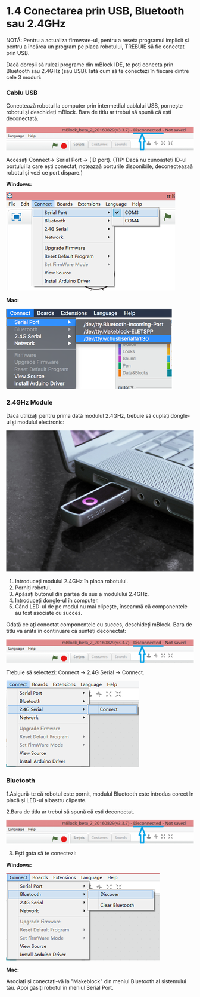# 1.4 Conectarea prin USB, Bluetooth sau 2.4GHz

NOTĂ: Pentru a actualiza firmware-ul, pentru a reseta programul implicit și pentru a încărca un program pe placa robotului, TREBUIE să fie conectat prin USB.

Dacă doreșii să rulezi programe din mBlock IDE, te poți conecta prin Bluetooth sau 2.4GHz \(sau USB\). Iată cum să te conectezi în fiecare dintre cele 3 moduri:

### **Cablu USB**

Conectează robotul la computer prin intermediul cablului USB, pornește robotul și deschideți mBlock. Bara de titlu ar trebui să spună că ești deconectată.

![](../.gitbook/assets/image%20%2882%29.png)

Accesați Connect-&gt; Serial Port -&gt; \(ID port\). \(TIP: Dacă nu cunoașteți ID-ul portului la care ești conectat, noteazaă porturile disponibile, deconecteazaă robotul și vezi ce port dispare.\)

**Windows:**

![](../.gitbook/assets/image%20%28120%29.png)

**Mac:**

![](../.gitbook/assets/image%20%28105%29.png)

### 2.4GHz Module

Dacă utilizați pentru prima dată modulul 2.4GHz, trebuie să cuplați dongle-ul și modulul electronic:

![dongle](../.gitbook/assets/image%20%28108%29.png)

1. Introduceți modulul 2.4GHz în placa robotului. 
2. Porniți robotul. 
3. Apăsați butonul din partea de sus a modulului 2.4GHz. 
4. Introduceți dongle-ul în computer.
5. Când LED-ul de pe modul nu mai clipește, înseamnă că componentele au fost asociate cu succes.

Odată ce ați conectat componentele cu succes, deschideți mBlock. Bara de titlu va arăta în continuare că sunteți deconectat:

![](../.gitbook/assets/image%20%2886%29.png)

Trebuie să selectezi: Connect -&gt; 2.4G Serial -&gt; Connect.

![](../.gitbook/assets/image%20%2817%29.png)

### Bluetooth

1.Asigură-te că robotul este pornit, modulul Bluetooth este introdus corect în placă și LED-ul albastru clipește.

 2.Bara de titlu ar trebui să spună că ești deconectat.

![](../.gitbook/assets/image%20%28110%29.png)

3. Ești gata să te conectezi:

**Windows:**

![](../.gitbook/assets/image%20%283%29.png)

**Mac:**

Asociați și conectați-vă la "Makeblock" din meniul Bluetooth al sistemului tău. Apoi găsiți robotul în meniul Serial Port.

